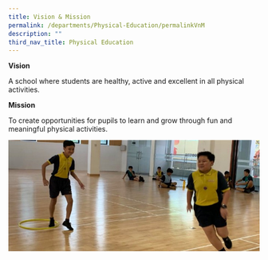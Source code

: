 ```yaml
---
title: Vision & Mission
permalink: /departments/Physical-Education/permalinkVnM
description: ""
third_nav_title: Physical Education
---
```


<p><strong>Vision</strong></p>
<p>A school where students are healthy, active and excellent in all physical activities.</p>
<p><strong>Mission</strong></p>
<p>To create opportunities for pupils to learn and grow through fun and meaningful physical activities.</p>

![](/images/PE%20Dept%20Banner.jpg)
